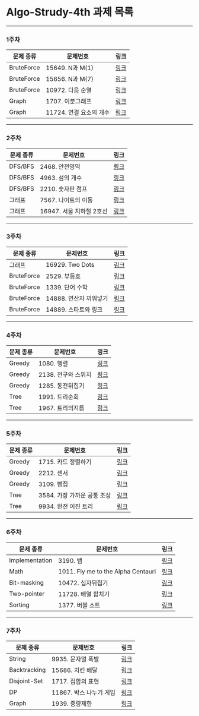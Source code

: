 # Algo-Strudy-4th 과제 목록
-------------
### 1주차
| 문제 종류 | 문제번호 | 링크 |
| ----- | ----- | ----- |
| BruteForce |15649. N과 M(1)|[링크](https://www.acmicpc.net/problem/15649)|
| BruteForce |15656. N과 M(7)|[링크](https://www.acmicpc.net/problem/15656)|
| BruteForce |10972. 다음 순열|[링크](https://www.acmicpc.net/problem/10972)|
| Graph |1707. 이분그래프|[링크](https://www.acmicpc.net/problem/1707)|
| Graph |11724. 연결 요소의 개수|[링크](https://www.acmicpc.net/problem/11724)|
-------------
### 2주차
| 문제 종류 | 문제번호 | 링크 |
| ----- | ----- | ----- |
| DFS/BFS |2468. 안전영역|[링크](https://www.acmicpc.net/problem/2468)|
| DFS/BFS |4963. 섬의 개수|[링크](https://www.acmicpc.net/problem/4963)|
| DFS/BFS |2210. 숫자판 점프|[링크](https://www.acmicpc.net/problem/2210)|
| 그래프 |7567. 나이트의 이동|[링크](https://www.acmicpc.net/problem/7562)|
| 그래프 |16947. 서울 지하철 2호선|[링크](https://www.acmicpc.net/problem/16947)|
-------------
### 3주차
| 문제 종류 | 문제번호 | 링크 |
| ----- | ----- | ----- |
| 그래프 |16929. Two Dots|[링크](https://www.acmicpc.net/problem/16929)|
| BruteForce |2529. 부등호|[링크](https://www.acmicpc.net/problem/2529)|
| BruteForce |1339. 단어 수학|[링크](https://www.acmicpc.net/problem/1339)|
| BruteForce |14888. 연산자 끼워넣기|[링크](https://www.acmicpc.net/problem/14888)|
| BruteForce |14889. 스타트와 링크|[링크](https://www.acmicpc.net/problem/14889)|
-------------
### 4주차
| 문제 종류 | 문제번호 | 링크 |
| ----- | ----- | ----- |
| Greedy |1080. 행렬|[링크](https://www.acmicpc.net/problem/1080)|
| Greedy |2138. 전구와 스위치|[링크](https://www.acmicpc.net/problem/2138)|
| Greedy |1285. 동전뒤집기|[링크](https://www.acmicpc.net/problem/1285)|
| Tree |1991. 트리순회|[링크](https://www.acmicpc.net/problem/1991)|
| Tree |1967. 트리의지름|[링크](https://www.acmicpc.net/problem/1967)|

-------------
### 5주차
| 문제 종류 | 문제번호 | 링크 |
| ----- | ----- | ----- |
| Greedy |1715. 카드 정렬하기|[링크](https://www.acmicpc.net/problem/1715)|
| Greedy |2212. 센서|[링크](https://www.acmicpc.net/problem/2212)|
| Greedy |3109. 빵집|[링크](https://www.acmicpc.net/problem/3109)|
| Tree |3584. 가장 가까운 공통 조상|[링크](https://www.acmicpc.net/problem/3584)|
| Tree |9934. 완전 이진 트리|[링크](https://www.acmicpc.net/problem/9934)|
-------------
### 6주차
| 문제 종류 | 문제번호 | 링크 |
| ----- | ----- | ----- |
| Implementation |3190. 뱀|[링크](https://www.acmicpc.net/problem/3190)|
| Math |1011. Fly me to the Alpha Centauri|[링크](https://www.acmicpc.net/problem/1011)|
| Bit-masking |10472. 십자뒤집기|[링크](https://www.acmicpc.net/problem/10472)|
| Two-pointer |11728. 배열 합치기|[링크](https://www.acmicpc.net/problem/11728)|
| Sorting |1377. 버블 소트|[링크](https://www.acmicpc.net/problem/1377)|
-------------
### 7주차
| 문제 종류 | 문제번호 | 링크 |
| ----- | ----- | ----- |
| String |9935. 문자열 폭발|[링크](https://www.acmicpc.net/problem/9935)|
| Backtracking |15686. 치킨 배달|[링크](https://www.acmicpc.net/problem/15686)|
| Disjoint-Set |1717. 집합의 표현|[링크](https://www.acmicpc.net/problem/1717)|
| DP |11867. 박스 나누기 게임|[링크](https://www.acmicpc.net/problem/11867)|
| Graph |1939. 중량제한|[링크](https://www.acmicpc.net/problem/1939)|
